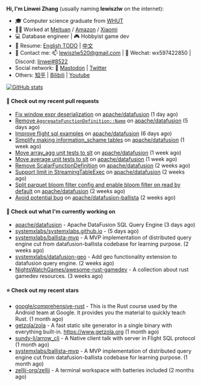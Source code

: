 **Hi, I'm Linwei Zhang** (usually naming **lewiszlw** on the internet):
- 🎓 Computer science graduate from [WHUT](https://en.wikipedia.org/wiki/Wuhan_University_of_Technology)
- 👨‍💻 Worked at [Meituan](https://about.meituan.com/home) / [Amazon](https://www.amazon.com/) / [Xiaomi](https://www.mi.com/)
- 💻 Database engineer | 🎮 Hobbyist game dev
- 📄 Resume: [English TODO](https://github.com/lewiszlw/lewiszlw/blob/main/Resume_EN.md) | [中文](https://github.com/lewiszlw/lewiszlw/blob/main/Resume_CN.md)
- 📱 Contact me: 📫 [lewiszlw520@gmail.com](mailto:lewiszlw520@gmail.com) | 💬 Wechat: wx597422850 | Discord: [linwei#8522](http://discordapp.com/users/891664307035713576)
- Social network: 🦣 [Mastodon](https://mastodon.world/@lewiszlw) | [Twitter](https://twitter.com/lewiszlw)
- Others: [知乎](https://www.zhihu.com/people/tian-qian-zhu-wu-ya) | [Bilibili](https://space.bilibili.com/43876861) | [Youtube](https://www.youtube.com/channel/UCnvri1tqAjxsp9nGQ63zUNw)

[![GitHub stats](https://github-readme-stats.vercel.app/api?username=lewiszlw&count_private=true&show_icons=true&theme=solarized-dark&include_all_commits=true)](https://github.com/anuraghazra/github-readme-stats)

#### 🔨 Check out my recent pull requests

- [Fix window expr deserialization](https://github.com/apache/datafusion/pull/10506) on [apache/datafusion](https://github.com/apache/datafusion) (1 day ago)
- [Remove `AggregateFunctionDefinition::Name`](https://github.com/apache/datafusion/pull/10441) on [apache/datafusion](https://github.com/apache/datafusion) (5 days ago)
- [Improve flight sql examples](https://github.com/apache/datafusion/pull/10432) on [apache/datafusion](https://github.com/apache/datafusion) (6 days ago)
- [Simplify making information_schame tables](https://github.com/apache/datafusion/pull/10420) on [apache/datafusion](https://github.com/apache/datafusion) (1 week ago)
- [Move array_agg unit tests to slt](https://github.com/apache/datafusion/pull/10402) on [apache/datafusion](https://github.com/apache/datafusion) (1 week ago)
- [Move average unit tests to slt](https://github.com/apache/datafusion/pull/10401) on [apache/datafusion](https://github.com/apache/datafusion) (1 week ago)
- [Remove ScalarFunctionDefinition](https://github.com/apache/datafusion/pull/10325) on [apache/datafusion](https://github.com/apache/datafusion) (2 weeks ago)
- [Support limit in StreamingTableExec](https://github.com/apache/datafusion/pull/10309) on [apache/datafusion](https://github.com/apache/datafusion) (2 weeks ago)
- [Split parquet bloom filter config and enable bloom filter on read by default](https://github.com/apache/datafusion/pull/10306) on [apache/datafusion](https://github.com/apache/datafusion) (2 weeks ago)
- [Avoid potential bug](https://github.com/apache/datafusion-ballista/pull/1010) on [apache/datafusion-ballista](https://github.com/apache/datafusion-ballista) (2 weeks ago)

#### 👷 Check out what I'm currently working on

- [apache/datafusion](https://github.com/apache/datafusion) - Apache DataFusion SQL Query Engine (3 days ago)
- [systemxlabs/systemxlabs.github.io](https://github.com/systemxlabs/systemxlabs.github.io) -  (5 days ago)
- [systemxlabs/ballista-mvp](https://github.com/systemxlabs/ballista-mvp) - A MVP implementation of distributed query engine cut from datafusion-ballista codebase for learning purpose.  (2 weeks ago)
- [systemxlabs/datafusion-geo](https://github.com/systemxlabs/datafusion-geo) - Add geo functionality extension to datafusion query engine. (2 weeks ago)
- [NightsWatchGames/awesome-rust-gamedev](https://github.com/NightsWatchGames/awesome-rust-gamedev) - A collection about rust gamedev resources. (3 weeks ago)

#### ⭐ Check out my recent stars

- [google/comprehensive-rust](https://github.com/google/comprehensive-rust) - This is the Rust course used by the Android team at Google. It provides you the material to quickly teach Rust. (1 month ago)
- [getzola/zola](https://github.com/getzola/zola) - A fast static site generator in a single binary with everything built-in. https://www.getzola.org (1 month ago)
- [sundy-li/arrow_cli](https://github.com/sundy-li/arrow_cli) - A Native client talk with server in Flight SQL protocol (1 month ago)
- [systemxlabs/ballista-mvp](https://github.com/systemxlabs/ballista-mvp) - A MVP implementation of distributed query engine cut from datafusion-ballista codebase for learning purpose.  (1 month ago)
- [zellij-org/zellij](https://github.com/zellij-org/zellij) - A terminal workspace with batteries included (2 months ago)
